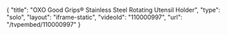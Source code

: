 {
    "title": "OXO Good Grips&reg; Stainless Steel Rotating Utensil Holder",
    "type": "solo",
    "layout": "iframe-static",
    "videoId": "110000997",
    "url": "\/tvpembed\/110000997"
}